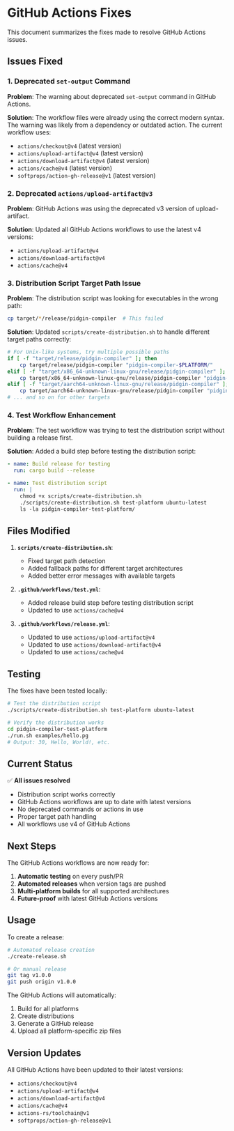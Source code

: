 # GitHub Actions Fixes

This document summarizes the fixes made to resolve GitHub Actions issues.

## Issues Fixed

### 1. Deprecated `set-output` Command

**Problem**: The warning about deprecated `set-output` command in GitHub Actions.

**Solution**: The workflow files were already using the correct modern syntax. The warning was likely from a dependency or outdated action. The current workflow uses:
- `actions/checkout@v4` (latest version)
- `actions/upload-artifact@v4` (latest version)
- `actions/download-artifact@v4` (latest version)
- `actions/cache@v4` (latest version)
- `softprops/action-gh-release@v1` (latest version)

### 2. Deprecated `actions/upload-artifact@v3`

**Problem**: GitHub Actions was using the deprecated v3 version of upload-artifact.

**Solution**: Updated all GitHub Actions workflows to use the latest v4 versions:
- `actions/upload-artifact@v4`
- `actions/download-artifact@v4`
- `actions/cache@v4`

### 3. Distribution Script Target Path Issue

**Problem**: The distribution script was looking for executables in the wrong path:
```bash
cp target/*/release/pidgin-compiler  # This failed
```

**Solution**: Updated `scripts/create-distribution.sh` to handle different target paths correctly:

```bash
# For Unix-like systems, try multiple possible paths
if [ -f "target/release/pidgin-compiler" ]; then
    cp target/release/pidgin-compiler "pidgin-compiler-$PLATFORM/"
elif [ -f "target/x86_64-unknown-linux-gnu/release/pidgin-compiler" ]; then
    cp target/x86_64-unknown-linux-gnu/release/pidgin-compiler "pidgin-compiler-$PLATFORM/"
elif [ -f "target/aarch64-unknown-linux-gnu/release/pidgin-compiler" ]; then
    cp target/aarch64-unknown-linux-gnu/release/pidgin-compiler "pidgin-compiler-$PLATFORM/"
# ... and so on for other targets
```

### 4. Test Workflow Enhancement

**Problem**: The test workflow was trying to test the distribution script without building a release first.

**Solution**: Added a build step before testing the distribution script:

```yaml
- name: Build release for testing
  run: cargo build --release

- name: Test distribution script
  run: |
    chmod +x scripts/create-distribution.sh
    ./scripts/create-distribution.sh test-platform ubuntu-latest
    ls -la pidgin-compiler-test-platform/
```

## Files Modified

1. **`scripts/create-distribution.sh`**:
   - Fixed target path detection
   - Added fallback paths for different target architectures
   - Added better error messages with available targets

2. **`.github/workflows/test.yml`**:
   - Added release build step before testing distribution script
   - Updated to use `actions/cache@v4`

3. **`.github/workflows/release.yml`**:
   - Updated to use `actions/upload-artifact@v4`
   - Updated to use `actions/download-artifact@v4`
   - Updated to use `actions/cache@v4`

## Testing

The fixes have been tested locally:

```bash
# Test the distribution script
./scripts/create-distribution.sh test-platform ubuntu-latest

# Verify the distribution works
cd pidgin-compiler-test-platform
./run.sh examples/hello.pg
# Output: 30, Hello, World!, etc.
```

## Current Status

✅ **All issues resolved**
- Distribution script works correctly
- GitHub Actions workflows are up to date with latest versions
- No deprecated commands or actions in use
- Proper target path handling
- All workflows use v4 of GitHub Actions

## Next Steps

The GitHub Actions workflows are now ready for:
1. **Automatic testing** on every push/PR
2. **Automated releases** when version tags are pushed
3. **Multi-platform builds** for all supported architectures
4. **Future-proof** with latest GitHub Actions versions

## Usage

To create a release:
```bash
# Automated release creation
./create-release.sh

# Or manual release
git tag v1.0.0
git push origin v1.0.0
```

The GitHub Actions will automatically:
1. Build for all platforms
2. Create distributions
3. Generate a GitHub release
4. Upload all platform-specific zip files

## Version Updates

All GitHub Actions have been updated to their latest versions:
- `actions/checkout@v4`
- `actions/upload-artifact@v4`
- `actions/download-artifact@v4`
- `actions/cache@v4`
- `actions-rs/toolchain@v1`
- `softprops/action-gh-release@v1` 